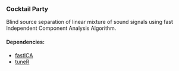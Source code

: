 ### Cocktail Party

Blind source separation of linear mixture of sound signals using fast Independent Component Analysis Algorithm.

#### Dependencies:
* [fastICA](https://cran.r-project.org/web/packages/fastICA/index.html)
* [tuneR](https://cran.r-project.org/web/packages/tuneR/index.html)